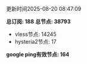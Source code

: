 更新时间2025-08-20 08:47:09

**总订阅: 188**
**总节点: 38793**
- vless节点: 14245
- hysteria2节点: 17

**google ping有效节点: 164**
